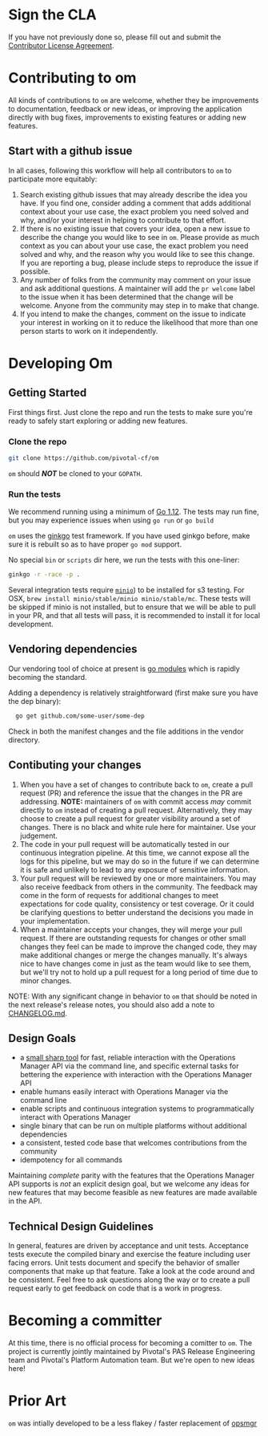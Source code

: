 # Sign the CLA

If you have not previously done so, please fill out and
submit the [Contributor License Agreement](https://cla.pivotal.io).

# Contributing to om

All kinds of contributions to `om` are welcome, whether they be improvements to
documentation, feedback or new ideas, or improving the application directly with
bug fixes, improvements to existing features or adding new features.

## Start with a github issue

In all cases, following this workflow will help all contributors to `om` to
participate more equitably:

1. Search existing github issues that may already describe the idea you have.
   If you find one, consider adding a comment that adds additional context about
   your use case, the exact problem you need solved and why, and/or your interest 
   in helping to contribute to that effort.
2. If there is no existing issue that covers your idea, open a new issue to
   describe the change you would like to see in `om`. Please provide as much
   context as you can about your use case, the exact problem you need solved and why,
   and the reason why you would like to see this change. If you are reporting a bug, 
   please include steps to reproduce the issue if possible.
3. Any number of folks from the community may comment on your issue and ask
   additional questions. A maintainer will add the `pr welcome` label to the
   issue when it has been determined that the change will be welcome. Anyone
   from the community may step in to make that change.
4. If you intend to make the changes, comment on the issue to indicate your
   interest in working on it to reduce the likelihood that more than one person
   starts to work on it independently.

# Developing Om

## Getting Started

First things first. Just clone the repo and run the tests to make sure you're
ready to safely start exploring or adding new features.

### Clone the repo

```bash
git clone https://github.com/pivotal-cf/om
```

`om` should _**NOT**_ be cloned to your `GOPATH`. 

### Run the tests

We recommend running using a minimum of [Go 1.12](https://golang.org/dl). 
The tests may run fine, but you may experience issues when using `go run` or `go build`

`om` uses the [ginkgo](https://onsi.github.io/ginkgo/) test framework. 
If you have used ginkgo before, make sure it is rebuilt so as to have proper `go mod` support.

No special `bin` or `scripts` dir here, we run the tests with this one-liner:

```bash
ginkgo -r -race -p .
```

Several integration tests require [`minio`](https://minio.io/)) to be installed for s3 testing.
For OSX, `brew install minio/stable/minio minio/stable/mc`. These tests will be skipped if minio 
is not installed, but to ensure that we will be able to pull in your PR, and that all tests will
pass, it is recommended to install it for local development.

## Vendoring dependencies

Our vendoring tool of choice at present is [go modules](https://github.com/golang/go/wiki/Modules) 
which is rapidly becoming the standard.

Adding a dependency is relatively straightforward (first make sure you have the dep binary):

```bash
  go get github.com/some-user/some-dep
```

Check in both the manifest changes and the file additions in the vendor directory.

## Contibuting your changes

1. When you have a set of changes to contribute back to `om`, create a pull
   request (PR) and reference the issue that the changes in the PR are
   addressing.
   **NOTE:** maintainers of `om` with commit access _may_ commit
   directly to `om` instead of creating a pull request. Alternatively, they may choose
   to create a pull request for greater visibility around a set of changes.
   There is no black and white rule here for maintainer. Use your judgement.
2. The code in your pull request will be automatically tested in our continuous
   integration pipeline. At this time, we cannot expose all the logs for this
   pipeline, but we may do so in the future if we can determine it is safe and
   unlikely to lead to any exposure of sensitive information.
3. Your pull request will be reviewed by one or more maintainers. You may also
   receive feedback from others in the community. The feedback may come in the
   form of requests for additional changes to meet expectations for code
   quality, consistency or test coverage. Or it could be clarifying questions to
   better understand the decisions you made in your implementation.
4. When a maintainer accepts your changes, they will merge your pull request.
   If there are outstanding requests for changes or other small changes they
   feel can be made to improve the changed code, they may make additional
   changes or merge the changes manually. It's always nice to have changes come
   in just as the team would like to see them, but we'll try not to hold up a pull
   request for a long period of time due to minor changes.

NOTE: With any significant change in behavior to `om` that should be noted in
the next release's release notes, you should also add a note to [CHANGELOG.md](./CHANGELOG.md).

## Design Goals

- a [small sharp tool](https://brandur.org/small-sharp-tools) for fast, reliable interaction with the Operations Manager API via the command line, and specific external tasks for bettering the experience with interaction with the Operations Manager API
- enable humans easily interact with Operations Manager via the command line
- enable scripts and continuous integration systems to programmatically interact with Operations Manager
- single binary that can be run on multiple platforms without additional dependencies
- a consistent, tested code base that welcomes contributions from the community
- idempotency for all commands

Maintaining _complete_ parity with the features that the Operations Manager API
supports is _not_ an explicit design goal, but we welcome any ideas for new
features that may become feasible as new features are made available in the API.

## Technical Design Guidelines

In general, features are driven by acceptance and unit tests. Acceptance tests execute the compiled binary and exercise the feature including user facing errors. Unit tests document and specify the behavior of smaller components that make up that feature. Take a look at the code around and be consistent. Feel free
to ask questions along the way or to create a pull request early to get feedback
on code that is a work in progress.

# Becoming a committer

At this time, there is no official process for becoming a comitter to `om`.  The
project is currently jointly maintained by Pivotal's PAS Release Engineering
team and Pivotal's Platform Automation team. But we're open to new ideas here!

# Prior Art

`om` was intially developed to be a less flakey / faster replacement of [opsmgr](https://github.com/pivotal-cf/opsmgr)
